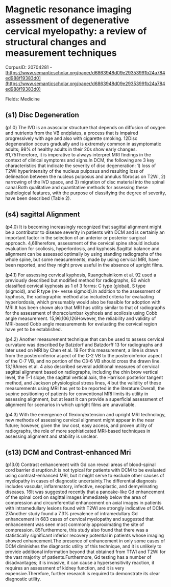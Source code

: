 # Magnetic resonance imaging assessment of degenerative cervical myelopathy: a review of structural changes and measurement techniques

CorpusID: 20704281 - [https://www.semanticscholar.org/paper/d6863948d09e29353991b24a784ed988f19383d0](https://www.semanticscholar.org/paper/d6863948d09e29353991b24a784ed988f19383d0)

Fields: Medicine

## (s1) Disc Degeneration
(p1.0) The IVD is an avascular structure that depends on diffusion of oxygen and nutrients from the VB endplates, a process that is impaired progressively with age and also with cigarette smoking. 12Disc degeneration occurs gradually and is extremely common in asymptomatic adults; 98% of healthy adults in their 20s show early changes. 61,75Therefore, it is imperative to always interpret MRI findings in the context of clinical symptoms and signs.In DCM, the following are 3 key characteristics that indicate the severity of disc degeneration: 1) loss of T2WI hyperintensity of the nucleus pulposus and resulting loss of delineation between the nucleus pulposus and annulus fibrosus on T2WI, 2) narrowing of the IVD space, and 3) migration of disc material into the spinal canal.Both qualitative and quantitative methods for assessing these pathological features, with the purpose of classifying the degree of severity, have been described (Table 2).
## (s4) sagittal Alignment
(p4.0) It is becoming increasingly recognized that sagittal alignment might be a contributor to disease severity in patients with DCM and is certainly an important factor in the selection of an anterior or posterior surgical approach. 4,68herefore, assessment of the cervical spine should include evaluation for scoliosis, hyperlordosis, and kyphosis.Sagittal balance and alignment can be assessed optimally by using standing radiographs of the whole spine, but some measurements, made by using cervical MRI, have been reported, and they might prove useful in the absence of upright films.

(p4.1) For assessing cervical kyphosis, Ruangchainikom et al. 92 used a previously described but modified method for radiographs, 80 which classified cervical kyphosis as 1 of 3 forms: C type (global), S type (sigmoid), and R type (re-  verse sigmoid).In addition to the assessment of kyphosis, the radiographic method also included criteria for evaluating hyperlordosis, which presumably would also be feasible for adoption with MRI.It has been shown also that MRI has utility similar to that of radiographs for the assessment of thoracolumbar kyphosis and scoliosis using Cobb angle measurement. 15,96,106,126However, the reliability and validity of MRI-based Cobb angle measurements for evaluating the cervical region have yet to be established.

(p4.2) Another measurement technique that can be used to assess cervical curvature was described by Batzdorf and Batzdorff 13 for radiographs and later used on MRI by Chen et al. 19 For this measurement, a line is drawn from the posteroinferior aspect of the C-2 VB to the posteroinferior aspect of the C-7 VB, and no portion of the C3-6 VB should cross the drawn line. 13,19Ames et al. 4 also described several additional measures of cervical sagittal alignment based on radiographs, including the chin brow vertical level, the T-1 slope, the sagittal vertical axis, the Harrison posterior tangent method, and Jackson physiological stress lines, 4 but the validity of these measurements using MRI has yet to be reported in the literature.Overall, the supine positioning of patients for conventional MRI limits its utility in assessing alignment, but at least it can provide a superficial assessment of alignment for scenarios in which upright films are unavailable.

(p4.3) With the emergence of flexion/extension and upright MRI technology, new methods of assessing cervical alignment might appear in the near future; however, given the low cost, easy access, and proven utility of radiographs, the role of more sophisticated MRI-based techniques in assessing alignment and stability is unclear.
## (s13) DCM and Contrast-enhanced Mri
(p13.0) Contrast enhancement with Gd can reveal areas of blood-spinal cord barrier disruption.It is not typical for patients with DCM to be evaluated using contrast-enhanced MRI, but it might serve to exclude other causes of myelopathy in cases of diagnostic uncertainty.The differential diagnosis includes vascular, inflammatory, infective, neoplastic, and demyelinating diseases. 16It was suggested recently that a pancake-like Gd enhancement of the spinal cord on sagittal images immediately below the area of compression and circumferential enhancement on axial images in patients with intramedullary lesions found with T2WI are strongly indicative of DCM. 27Another study found a 7.3% prevalence of intramedullary Gd enhancement in 683 cases of cervical myelopathy and suggested that enhancement was seen most commonly approximating the site of compression. 85Furthermore, this study also found that there was a statistically significant inferior recovery potential in patients whose imaging showed enhancement.The presence of enhancement in only some cases of DCM diminishes the diagnostic utility of this technique, and it is unlikely to provide additional information beyond that obtained from T1WI and T2WI for the vast majority of patients.Furthermore, Gd testing has a number of disadvantages; it is invasive, it can cause a hypersensitivity reaction, it requires an assessment of kidney function, and it is very expensive.Therefore, further research is required to demonstrate its clear diagnostic utility.
